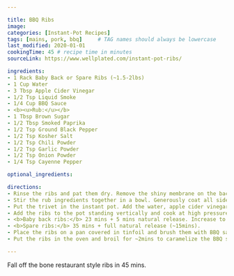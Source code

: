 ```yaml
---

title: BBQ Ribs
image:
categories: [Instant-Pot Recipes]
tags: [mains, pork, bbq]     # TAG names should always be lowercase
last_modified: 2020-01-01
cookingTime: 45 # recipe time in minutes
sourceLink: https://www.wellplated.com/instant-pot-ribs/

ingredients:
- 1 Rack Baby Back or Spare Ribs (~1.5-2lbs)
- 1 Cup Water
- 3 Tbsp Apple Cider Vinegar
- 1/2 Tsp Liquid Smoke
- 1/4 Cup BBQ Sauce
- <b><u>Rub:</u></b>
- 1 Tbsp Brown Sugar
- 1/2 Tbsp Smoked Paprika
- 1/2 Tsp Ground Black Pepper
- 1/2 Tsp Kosher Salt
- 1/2 Tsp Chili Powder
- 1/2 Tsp Garlic Powder
- 1/2 Tsp Onion Powder
- 1/4 Tsp Cayenne Pepper

optional_ingredients:

directions:
- Rinse the ribs and pat them dry. Remove the shiny membrane on the back with a butter knife.
- Stir the rub ingredients together in a bowl. Generously coat all sides of the ribs.
- Put the trivet in the instant pot. Add the water, apple cider vinegar, and liquid smoke.
- Add the ribs to the pot standing vertically and cook at high pressure":"
- <b>Baby back ribs:</b> 23 mins + 5 mins natural release. Increase to 25 mins for multiple racks.
- <b>Spare ribs:</b> 35 mins + full natural release (~15mins).  
- Place the ribs on a pan covered in tinfoil and brush them with BBQ sauce.
- Put the ribs in the oven and broil for ~2mins to caramelize the BBQ sauce. Be careful or the ribs will burn. 

---
```


Fall off the bone restaurant style ribs in 45 mins. 